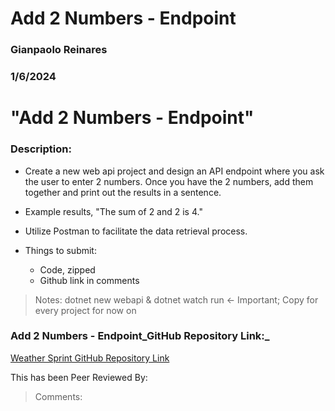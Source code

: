 # Add 2 Numbers - Endpoint

### Gianpaolo Reinares
### 1/6/2024
# "Add 2 Numbers - Endpoint"
### Description: 
- Create a new web api project and design an API endpoint where you ask the user to enter 2 numbers.  Once you have the 2 numbers, add them together and print out the results in a sentence.
- Example results, "The sum of 2 and 2 is 4."
- Utilize Postman to facilitate the data retrieval process.

- Things to submit:
    * Code, zipped
    * Github link in comments

> Notes: dotnet new webapi & dotnet watch run <- Important; Copy for every project for now on

### Add 2 Numbers - Endpoint_GitHub Repository Link:_
[Weather Sprint GitHub Repository Link]()

This has been Peer Reviewed By: 
> Comments: 
